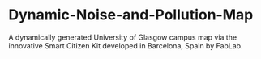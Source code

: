 Dynamic-Noise-and-Pollution-Map
===============================

A dynamically generated University of Glasgow campus map via the innovative Smart Citizen Kit developed in Barcelona, Spain by FabLab.
